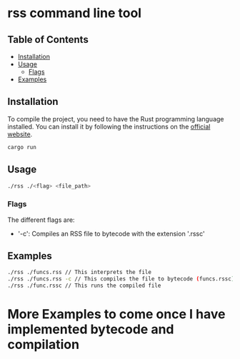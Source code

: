# rss command line tool

## Table of Contents
- [Installation](#installation)
- [Usage](#usage)
  - [Flags](#flags)
- [Examples](#examples)

## Installation
To compile the project, you need to have the Rust programming language installed. You can install it by following the instructions on the [official website](https://www.rust-lang.org/tools/install).
```bash
cargo run
```

## Usage
```bash
./rss ./<flag> <file_path>
```

### Flags
The different flags are:
- '-c': Compiles an RSS file to bytecode with the extension '.rssc'

## Examples
```bash
./rss ./funcs.rss // This interprets the file
./rss ./funcs.rss -c // This compiles the file to bytecode (funcs.rssc)
./rss ./func.rssc // This runs the compiled file
```

# More Examples to come once I have implemented bytecode and compilation
